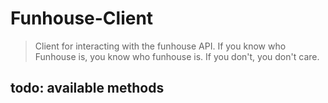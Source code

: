 # Funhouse-Client
> Client for interacting with the funhouse API. If you know who Funhouse is, you know who funhouse is. If you don't, you don't care.

## todo: available methods
